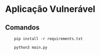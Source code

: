 # Aplicação Vulnerável
## Comandos

        pip install -r requirements.txt

        python3 main.py

